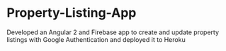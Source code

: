 # Property-Listing-App
Developed an Angular 2 and Firebase app to create and update property listings with Google Authentication and deployed it to Heroku
